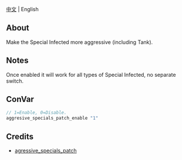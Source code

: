 [中文](./README.md) | English

## About
Make the Special Infected more aggressive (including Tank).

## Notes
Once enabled it will work for all types of Special Infected, no separate switch.

## ConVar
```c
// 1=Enable, 0=Disable.
aggresive_specials_patch_enable "1"
```

## Credits
- [agressive_specials_patch](https://github.com/umlka/l4d2/tree/main/agressive_specials_patch) 

